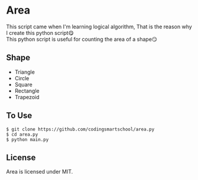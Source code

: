 # Area
This script came when I'm learning logical algorithm, That is the reason why I create this python script😋 <br>
This python script is useful for counting the area of a shape😏

## Shape
* Triangle
* Circle
* Square
* Rectangle
* Trapezoid


## To Use
```shell
$ git clone https://github.com/codingsmartschool/area.py
$ cd area.py
$ python main.py
```

## License
Area is licensed under MIT.

